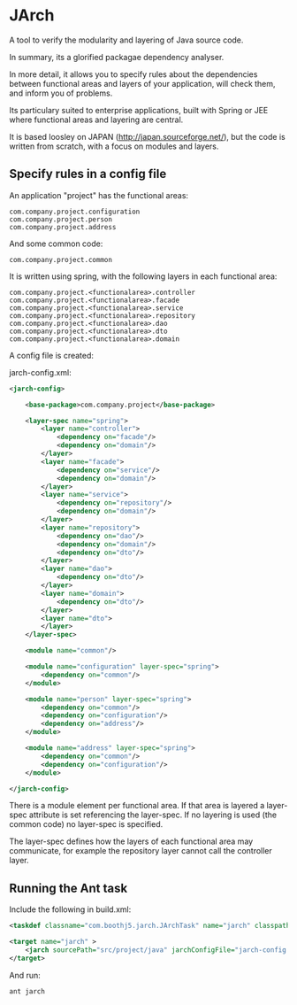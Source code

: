 JArch
=====

A tool to verify the modularity and layering of Java source code.

In summary, its a glorified packagae dependency analyser.

In more detail, it allows you to specify rules about the dependencies between
functional areas and layers of your application, will check them, and inform
you of problems.

Its particulary suited to enterprise applications, built with Spring or JEE
where functional areas and layering are central.

It is based loosley on JAPAN (http://japan.sourceforge.net/), but the code is
written from scratch, with a focus on modules and layers.

Specify rules in a config file
------------------------------

An application "project" has the functional areas:
    
    com.company.project.configuration
    com.company.project.person
    com.company.project.address

And some common code:

    com.company.project.common

It is written using spring, with the following layers 
in each functional area:

    com.company.project.<functionalarea>.controller
    com.company.project.<functionalarea>.facade
    com.company.project.<functionalarea>.service
    com.company.project.<functionalarea>.repository
    com.company.project.<functionalarea>.dao
    com.company.project.<functionalarea>.dto
    com.company.project.<functionalarea>.domain
    
A config file is created:

jarch-config.xml:

```xml
<jarch-config>

    <base-package>com.company.project</base-package>

    <layer-spec name="spring">
        <layer name="controller">
            <dependency on="facade"/>
            <dependency on="domain"/>
        </layer>
        <layer name="facade">
            <dependency on="service"/>
            <dependency on="domain"/>
        </layer>
        <layer name="service">
            <dependency on="repository"/>
            <dependency on="domain"/>
        </layer>
        <layer name="repository">
            <dependency on="dao"/>
            <dependency on="domain"/>
            <dependency on="dto"/>
        </layer>
        <layer name="dao">
            <dependency on="dto"/>
        </layer>
        <layer name="domain">
            <dependency on="dto"/>
        </layer>
        <layer name="dto">
        </layer>
    </layer-spec>

    <module name="common"/>

    <module name="configuration" layer-spec="spring">
        <dependency on="common"/>
    </module>

    <module name="person" layer-spec="spring">
        <dependency on="common"/>
        <dependency on="configuration"/>
        <dependency on="address"/>
    </module>

    <module name="address" layer-spec="spring">
        <dependency on="common"/>
        <dependency on="configuration"/>
    </module>

</jarch-config>
```

There is a module element per functional area.  If that area is layered a
layer-spec attribute is set referencing the layer-spec.  If no layering
is used (the common code) no layer-spec is specified.

The layer-spec defines how the layers of each functional area may communicate,
for example the repository layer cannot call the controller layer.

Running the Ant task
--------------------

Include the following in build.xml:

```xml
<taskdef classname="com.boothj5.jarch.JArchTask" name="jarch" classpath="lib/build/jarch.jar:lib/build/jdom-2.0.1.jar"/>

<target name="jarch" >
    <jarch sourcePath="src/project/java" jarchConfigFile="jarch-config.xml" />
</target>
```

And run:

    ant jarch

